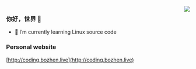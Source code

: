 <img align="right" src="https://github-readme-stats.vercel.app/api?username=zhaozhentao&show_icons=true&icon_color=CE1D2D&text_color=718096&bg_color=ffffff" />

### 你好，世界 👋

- 🌱 I’m currently learning Linux source code

### Personal website

[http://coding.bozhen.live](http://coding.bozhen.live)

<!--
**zhaozhentao/zhaozhentao** is a ✨ _special_ ✨ repository because its `README.md` (this file) appears on your GitHub profile.

Here are some ideas to get you started:

- 🔭 I’m currently working on ...
- 🌱 I’m currently learning ...
- 👯 I’m looking to collaborate on ...
- 🤔 I’m looking for help with ...
- 💬 Ask me about ...
- 📫 How to reach me: ...
- 😄 Pronouns: ...
- ⚡ Fun fact: ...
-->
